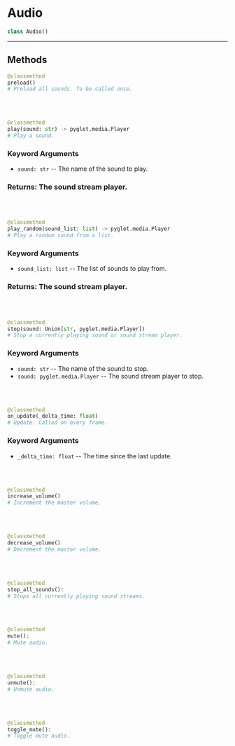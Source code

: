 # Audio

```python
class Audio()
```

---

## Methods

```python
@classmethod
preload()
# Preload all sounds. To be called once.
```

<br/><br/>

```python
@classmethod
play(sound: str) -> pyglet.media.Player
# Play a sound.
```

### Keyword Arguments

-   `sound: str` -- The name of the sound to play.

### Returns: The sound stream player.

<br/><br/>

```python
@classmethod
play_random(sound_list: list) -> pyglet.media.Player
# Play a random sound from a list.
```

### Keyword Arguments

-   `sound_list: list` -- The list of sounds to play from.

### Returns: The sound stream player.

<br/><br/>

```python
@classmethod
stop(sound: Union[str, pyglet.media.Player])
# Stop a currently playing sound or sound stream player.
```

### Keyword Arguments

-   `sound: str` -- The name of the sound to stop.
-   `sound: pyglet.media.Player` -- The sound stream player to stop.

<br/><br/>

```python
@classmethod
on_update(_delta_time: float)
# Update. Called on every frame.
```

### Keyword Arguments

-   `_delta_time: float` -- The time since the last update.

<br/><br/>

```python
@classmethod
increase_volume()
# Increment the master volume.
```

<br/><br/>

```python
@classmethod
decrease_volume()
# Decrement the master volume.
```

<br/><br/>

```python
@classmethod
stop_all_sounds():
# Stops all currently playing sound streams.
```

<br/><br/>

```python
@classmethod
mute():
# Mute audio.
```

<br/><br/>

```python
@classmethod
unmute():
# Unmute audio.
```

<br/><br/>

```python
@classmethod
toggle_mute():
# Toggle mute audio.
```
